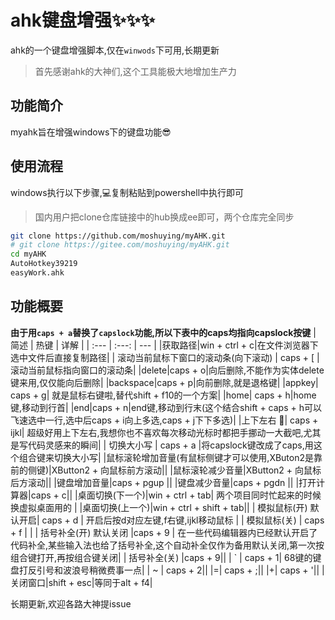 # ahk键盘增强✨✨✨

ahk的一个键盘增强脚本,仅在`winwods`下可用,长期更新

> 首先感谢ahk的大神们,这个工具能极大地增加生产力

## 功能简介

myahk旨在增强windows下的键盘功能😎


## 使用流程

windows执行以下步骤,💻复制粘贴到powershell中执行即可

>国内用户把clone仓库链接中的hub换成ee即可，两个仓库完全同步

```sh
git clone https://github.com/moshuying/myAHK.git
# git clone https://gitee.com/moshuying/myAHK.git
cd myAHK
AutoHotkey39219
easyWork.ahk
```


## 功能概要

**由于用`caps + a`替换了`capslock`功能,所以下表中的caps均指向capslock按键**
| 简述 | 热键 | 详解 |
| :--- | :---: | --- |
|获取路径|win + ctrl + c|在文件浏览器下选中文件后直接复制路径|
| 滚动当前鼠标下窗口的滚动条(向下滚动) | caps + [ | 滚动当前鼠标指向窗口的滚动条|
|delete|caps + o|向后删除,不能作为实体delete键来用,仅仅能向后删除|
|backspace|caps + p|向前删除,就是退格键|
|appkey| caps + g| 就是鼠标右键啦,替代shift + f10的一个方案|
|home| caps + h|home键,移动到行首|
|end|caps + n|end键,移动到行末(这个结合shift + caps + h可以飞速选中一行,选中后caps + i向上多选,caps + j下下多选)|
|上下左右 👏| caps + ijkl| 超级好用上下左右,我想你也不喜欢每次移动光标时都把手挪动一大截吧,尤其是写代码灵感来的瞬间|
| 切换大小写 | caps + a |将capslock键改成了caps,用这个组合键来切换大小写|
|鼠标滚轮增加音量(有鼠标侧键才可以使用,XButon2是靠前的侧键)|XButton2 + 向鼠标前方滚动||
|鼠标滚轮减少音量|XButton2 + 向鼠标后方滚动||
|键盘增加音量|caps + pgup ||
|键盘减少音量|caps + pgdn ||
|打开计算器|caps + c||
|桌面切换(下一个)|win + ctrl + tab| 两个项目同时忙起来的时候换虚拟桌面用的 |
|桌面切换(上一个)|win + ctrl + shift + tab||
| 模拟鼠标(开) 默认开启| caps + d | 开启后按d对应左键,f右键,ijkl移动鼠标 |
| 模拟鼠标(关) | caps + f |  |
| 括号补全(开) 默认关闭 |caps + 9 | 在一些代码编辑器内已经默认开启了代码补全,某些输入法也给了括号补全,这个自动补全仅作为备用默认关闭,第一次按组合键打开,再按组合键关闭|
| 括号补全(关) |caps + 9||
| ` | caps + 1| 68键的键盘打反引号和波浪号稍微费事一点|
| ~ | caps + 2||
|=| caps + ;||
|+| caps + '||
|关闭窗口|shift + esc|等同于alt + f4|

长期更新,欢迎各路大神提issue
